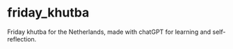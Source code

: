 # friday_khutba
Friday khutba for the Netherlands, made with chatGPT for learning and self-reflection.
